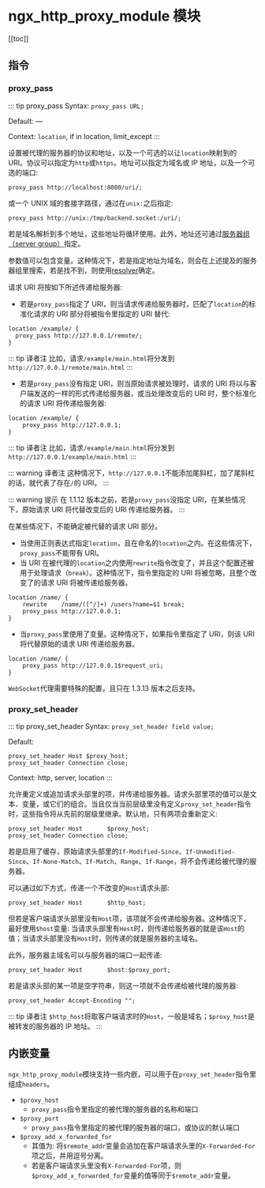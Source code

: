 # ngx_http_proxy_module 模块

[[toc]]

## 指令

### proxy_pass

::: tip proxy_pass
Syntax: `proxy_pass URL;`

Default: —

Context: `location`, if in location, limit_except
:::

设置被代理的服务器的协议和地址，以及一个可选的以让`location`映射到的 URI。协议可以指定为`http`或`https`。地址可以指定为域名或 IP 地址，以及一个可选的端口:

```nginx
proxy_pass http://localhost:8000/uri/;
```

或一个 UNIX 域的套接字路径，通过在`unix:`之后指定:

```nginx
proxy_pass http://unix:/tmp/backend.socket:/uri/;
```

若是域名解析到多个地址，这些地址将循环使用。此外，地址还可通过[服务器组（server group）](http://nginx.org/en/docs/http/ngx_http_upstream_module.html)指定。

参数值可以包含变量。这种情况下，若是指定地址为域名，则会在上述提及的服务器组里搜索，若是找不到，则使用[resolver](http://nginx.org/en/docs/http/ngx_http_core_module.html#resolver)确定。

请求 URI 将按如下所述传递给服务器:

- 若是`proxy_pass`指定了 URI，则当请求传递给服务器时，匹配了`location`的标准化请求的 URI 部分将被指令里指定的 URI 替代:

```nginx
location /example/ {
  proxy_pass http://127.0.0.1/remote/;
}
```

::: tip 译者注
比如，请求`/example/main.html`将分发到`http://127.0.0.1/remote/main.html`
:::

- 若是`proxy_pass`没有指定 URI，则当原始请求被处理时，请求的 URI 将以与客户端发送的一样的形式传递给服务器，或当处理改变后的 URI 时，整个标准化的请求 URI 将传递给服务器:

```nginx
location /example/ {
    proxy_pass http://127.0.0.1;
}
```

::: tip 译者注
比如，请求`/example/main.html`将分发到`http://127.0.0.1/example/main.html`
:::

::: warning 译者注
这种情况下，`http://127.0.0.1`不能添加尾斜杠，加了尾斜杠的话，就代表了存在`/`的 URI。
:::

::: warning 提示
在 1.1.12 版本之前，若是`proxy_pass`没指定 URI，在某些情况下，原始请求 URI 将代替改变后的 URI 传递给服务器。
:::

在某些情况下，不能确定被代替的请求 URI 部分。

- 当使用正则表达式指定`location`，且在命名的`location`之内。在这些情况下，`proxy_pass`不能带有 URI。
- 当 URI 在被代理的`location`之内使用`rewrite`指令改变了，并且这个配置还被用于处理请求（`break`）。这种情况下，指令里指定的 URI 将被忽略，且整个改变了的请求 URI 将被传递给服务器。

```nginx
location /name/ {
    rewrite    /name/([^/]+) /users?name=$1 break;
    proxy_pass http://127.0.0.1;
}
```

- 当`proxy_pass`里使用了变量。这种情况下，如果指令里指定了 URI，则该 URI 将代替原始的请求 URI 传递给服务器。

```nginx
location /name/ {
    proxy_pass http://127.0.0.1$request_uri;
}
```

`WebSocket`代理需要特殊的配置，且只在 1.3.13 版本之后支持。

### proxy_set_header

::: tip proxy_set_header
Syntax: `proxy_set_header field value;`

Default:

```nginx
proxy_set_header Host $proxy_host;
proxy_set_header Connection close;
```

Context: http, server, location
:::

允许重定义或追加请求头部里的项，并传递给服务器。请求头部里项的值可以是文本、变量，或它们的组合。当且仅当当前层级里没有定义`proxy_set_header`指令时，这些指令将从先前的层级里继承。默认地，只有两项会重新定义:

```nginx
proxy_set_header Host       $proxy_host;
proxy_set_header Connection close;
```

若是启用了缓存，原始请求头部里的`If-Modified-Since`、`If-Unmodified-Since`、`If-None-Match`、`If-Match`、`Range`、`If-Range`，将不会传递给被代理的服务器。

可以通过如下方式，传递一个不改变的`Host`请求头部:

```nginx
proxy_set_header Host       $http_host;
```

但若是客户端请求头部里没有`Host`项，该项就不会传递给服务器。这种情况下，最好使用`$host`变量: 当请求头部里有`Host`时，则传递给服务器的就是该`Host`的值；当请求头部里没有`Host`时，则传递的就是服务器的主域名。

此外，服务器主域名可以与服务器的端口一起传递:

```nginx
proxy_set_header Host       $host:$proxy_port;
```

若是请求头部的某一项是空字符串，则这一项就不会传递给被代理的服务器:

```nginx
proxy_set_header Accept-Encoding "";
```

::: tip 译者注
`$http_host`将取客户端请求时的`Host`，一般是域名；`$proxy_host`是被转发的服务器的 IP 地址。
:::

## 内嵌变量

`ngx_http_proxy_module`模块支持一些内嵌，可以用于在`proxy_set_header`指令里组成`headers`。

- `$proxy_host`
  - `proxy_pass`指令里指定的被代理的服务器的名称和端口
- `$proxy_port`
  - `proxy_pass`指令里指定的被代理的服务器的端口，或协议的默认端口
- `$proxy_add_x_forwarded_for`
  - 其值为: 将`$remote_addr`变量会追加在客户端请求头里的`X-Forwarded-For`项之后，并用逗号分离。
  - 若是客户端请求头里没有`X-Forwarded-For`项，则`$proxy_add_x_forwarded_for`变量的值等同于`$remote_addr`变量。
